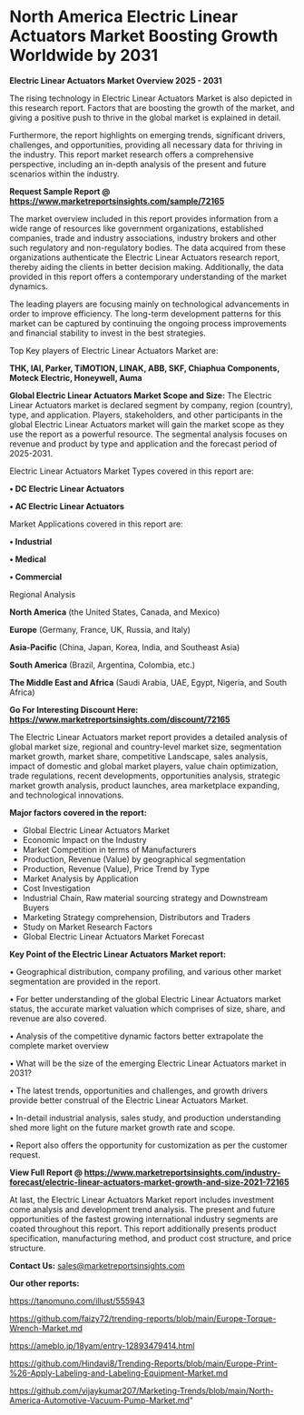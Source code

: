 # North America Electric Linear Actuators Market Boosting Growth Worldwide by 2031

<Strong> Electric Linear Actuators Market Overview 2025 - 2031</strong>

The rising technology in Electric Linear Actuators Market is also depicted in this research report. Factors that are boosting the growth of the market, and giving a positive push to thrive in the global market is explained in detail.

Furthermore, the report highlights on emerging trends, significant drivers, challenges, and opportunities, providing all necessary data for thriving in the industry. This report market research offers a comprehensive perspective, including an in-depth analysis of the present and future scenarios within the industry.

<strong>Request Sample Report @ <a href=https://www.marketreportsinsights.com/sample/72165>https://www.marketreportsinsights.com/sample/72165</a></strong>

The market overview included in this report provides information from a wide range of resources like government organizations, established companies, trade and industry associations, industry brokers and other such regulatory and non-regulatory bodies. The data acquired from these organizations authenticate the Electric Linear Actuators research report, thereby aiding the clients in better decision making. Additionally, the data provided in this report offers a contemporary understanding of the market dynamics.

The leading players are focusing mainly on technological advancements in order to improve efficiency. The long-term development patterns for this market can be captured by continuing the ongoing process improvements and financial stability to invest in the best strategies.

Top Key players of Electric Linear Actuators Market are:

<strong>THK, IAI, Parker, TiMOTION, LINAK, ABB, SKF, Chiaphua Components, Moteck Electric, Honeywell, Auma</strong>

<strong><b>Global Electric Linear Actuators Market Scope and Size:</b></strong>
The Electric Linear Actuators market is declared segment by company, region (country), type, and application. Players, stakeholders, and other participants in the global Electric Linear Actuators market will gain the market scope as they use the report as a powerful resource. The segmental analysis focuses on revenue and product by type and application and the forecast period of 2025-2031.

Electric Linear Actuators Market Types covered in this report are:

<strong>• DC Electric Linear Actuators

• AC Electric Linear Actuators</strong>

Market Applications covered in this report are:

<strong>• Industrial

• Medical

• Commercial</strong> 

Regional Analysis

<strong>North America</strong> (the United States, Canada, and Mexico)

<strong>Europe</strong> (Germany, France, UK, Russia, and Italy)

<strong>Asia-Pacific</strong> (China, Japan, Korea, India, and Southeast Asia)

<strong>South America</strong> (Brazil, Argentina, Colombia, etc.)

<strong>The Middle East and Africa</strong> (Saudi Arabia, UAE, Egypt, Nigeria, and South Africa)

<strong>Go For Interesting Discount Here: <a href=https://www.marketreportsinsights.com/discount/72165>https://www.marketreportsinsights.com/discount/72165</a></strong>

The Electric Linear Actuators market report provides a detailed analysis of global market size, regional and country-level market size, segmentation market growth, market share, competitive Landscape, sales analysis, impact of domestic and global market players, value chain optimization, trade regulations, recent developments, opportunities analysis, strategic market growth analysis, product launches, area marketplace expanding, and technological innovations.

<strong><b>Major factors covered in the report:</b></strong>
<ul>
  <li>Global Electric Linear Actuators Market </li>
  <li>Economic Impact on the Industry</li>
  <li>Market Competition in terms of Manufacturers</li>
  <li>Production, Revenue (Value) by geographical segmentation</li>
  <li>Production, Revenue (Value), Price Trend by Type</li>
  <li>Market Analysis by Application</li>
  <li>Cost Investigation</li>
  <li>Industrial Chain, Raw material sourcing strategy and Downstream Buyers</li>
  <li>Marketing Strategy comprehension, Distributors and Traders</li>
  <li>Study on Market Research Factors</li>
  <li>Global Electric Linear Actuators Market Forecast</li>
</ul>

<strong><b>Key Point of the Electric Linear Actuators Market report:</b></strong>

• Geographical distribution, company profiling, and various other market segmentation are provided in the report.

• For better understanding of the global Electric Linear Actuators market status, the accurate market valuation which comprises of size, share, and revenue are also covered.

• Analysis of the competitive dynamic factors better extrapolate the complete market overview

• What will be the size of the emerging Electric Linear Actuators market in 2031?

• The latest trends, opportunities and challenges, and growth drivers provide better construal of the Electric Linear Actuators Market.

• In-detail industrial analysis, sales study, and production understanding shed more light on the future market growth rate and scope.

• Report also offers the opportunity for customization as per the customer request.

<strong><b>View Full Report @ <a href=https://www.marketreportsinsights.com/industry-forecast/electric-linear-actuators-market-growth-and-size-2021-72165>https://www.marketreportsinsights.com/industry-forecast/electric-linear-actuators-market-growth-and-size-2021-72165</a></b></strong>


At last, the Electric Linear Actuators Market report includes investment come analysis and development trend analysis. The present and future opportunities of the fastest growing international industry segments are coated throughout this report. This report additionally presents product specification, manufacturing method, and product cost structure, and price structure.

<strong>Contact Us:</strong>
sales@marketreportsinsights.com

<strong>Our other reports:</strong>

<a href=https://tanomuno.com/illust/555943>https://tanomuno.com/illust/555943</a>

<a href=https://github.com/faizy72/trending-reports/blob/main/Europe-Torque-Wrench-Market.md>https://github.com/faizy72/trending-reports/blob/main/Europe-Torque-Wrench-Market.md</a>

<a href=https://ameblo.jp/18yam/entry-12893479414.html>https://ameblo.jp/18yam/entry-12893479414.html</a>

<a href=https://github.com/Hindavi8/Trending-Reports/blob/main/Europe-Print-%26-Apply-Labeling-and-Labeling-Equipment-Market.md>https://github.com/Hindavi8/Trending-Reports/blob/main/Europe-Print-%26-Apply-Labeling-and-Labeling-Equipment-Market.md</a>

<a href=https://github.com/vijaykumar207/Marketing-Trends/blob/main/North-America-Automotive-Vacuum-Pump-Market.md>https://github.com/vijaykumar207/Marketing-Trends/blob/main/North-America-Automotive-Vacuum-Pump-Market.md</a>"

